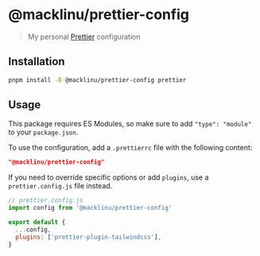 # @macklinu/prettier-config

> My personal [Prettier](https://prettier.io) configuration

## Installation

```bash
pnpm install -D @macklinu/prettier-config prettier
```

## Usage

This package requires ES Modules, so make sure to add `"type": "module"` to your `package.json`.

To use the configuration, add a `.prettierrc` file with the following content:

```json
"@macklinu/prettier-config"
```

If you need to override specific options or add `plugins`, use a `prettier.config.js` file instead.

```js
// prettier.config.js
import config from '@macklinu/prettier-config'

export default {
  ...config,
  plugins: ['prettier-plugin-tailwindcss'],
}
```
